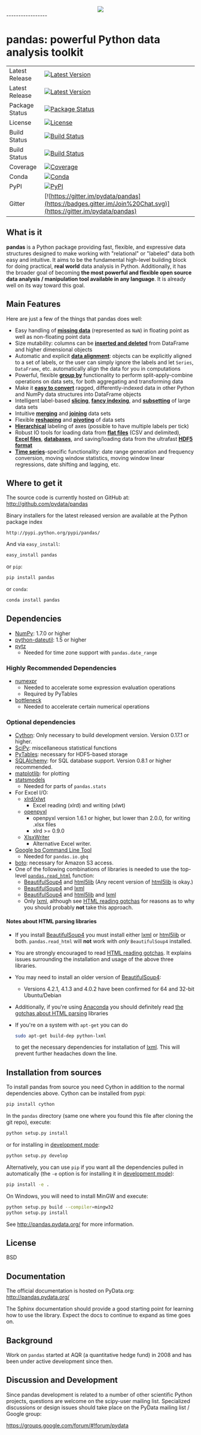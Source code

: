 <div align="center">
  <img src="http://pandas.pydata.org/_static/pandas_logo.png"><br>
</div>
-----------------

# pandas: powerful Python data analysis toolkit

| | |
------------ | -------------
Latest Release | [![Latest Version](https://img.shields.io/pypi/v/pandas.svg)](https://pypi.python.org/pypi/pandas/)
Latest Release | [![Latest Version](https://anaconda.org/pandas/pandas/badges/version.svg)](https://anaconda.org/pandas/pandas/)
Package Status | [![Package Status](https://img.shields.io/pypi/status/pandas.svg)](https://pypi.python.org/pypi/pandas/)
License | [![License](https://img.shields.io/pypi/l/pandas.svg)](https://pypi.python.org/pypi/pandas/)
Build Status | [![Build Status](https://travis-ci.org/pydata/pandas.svg?branch=master)](https://travis-ci.org/pydata/pandas)
Build Status | [![Build Status](https://ci.appveyor.com/api/projects/status/iblk29s98quexwxi/branch/master?svg=true)](https://ci.appveyor.com/project/jreback/pandas-465)
Coverage | [![Coverage](https://codecov.io/github/pydata/pandas/coverage.svg?branch=master)](https://codecov.io/github/pydata/pandas?branch=master)
Conda | [![Conda](http://pubbadges.s3-website-us-east-1.amazonaws.com/pkgs-downloads-pandas.png)](http://conda.anaconda.org/pandas)
PyPI | [![PyPI](https://img.shields.io/pypi/dm/pandas.svg)](https://pypi.python.org/pypi/pandas/)
Gitter | [![https://gitter.im/pydata/pandas](https://badges.gitter.im/Join%20Chat.svg)](https://gitter.im/pydata/pandas)

## What is it

**pandas** is a Python package providing fast, flexible, and expressive data
structures designed to make working with "relational" or "labeled" data both
easy and intuitive. It aims to be the fundamental high-level building block for
doing practical, **real world** data analysis in Python. Additionally, it has
the broader goal of becoming **the most powerful and flexible open source data
analysis / manipulation tool available in any language**. It is already well on
its way toward this goal.

## Main Features
Here are just a few of the things that pandas does well:

  - Easy handling of [**missing data**][missing-data] (represented as
    `NaN`) in floating point as well as non-floating point data
  - Size mutability: columns can be [**inserted and
    deleted**][insertion-deletion] from DataFrame and higher dimensional
    objects
  - Automatic and explicit [**data alignment**][alignment]: objects can
    be explicitly aligned to a set of labels, or the user can simply
    ignore the labels and let `Series`, `DataFrame`, etc. automatically
    align the data for you in computations
  - Powerful, flexible [**group by**][groupby] functionality to perform
    split-apply-combine operations on data sets, for both aggregating
    and transforming data
  - Make it [**easy to convert**][conversion] ragged,
    differently-indexed data in other Python and NumPy data structures
    into DataFrame objects
  - Intelligent label-based [**slicing**][slicing], [**fancy
    indexing**][fancy-indexing], and [**subsetting**][subsetting] of
    large data sets
  - Intuitive [**merging**][merging] and [**joining**][joining] data
    sets
  - Flexible [**reshaping**][reshape] and [**pivoting**][pivot-table] of
    data sets
  - [**Hierarchical**][mi] labeling of axes (possible to have multiple
    labels per tick)
  - Robust IO tools for loading data from [**flat files**][flat-files]
    (CSV and delimited), [**Excel files**][excel], [**databases**][db],
    and saving/loading data from the ultrafast [**HDF5 format**][hdfstore]
  - [**Time series**][timeseries]-specific functionality: date range
    generation and frequency conversion, moving window statistics,
    moving window linear regressions, date shifting and lagging, etc.


   [missing-data]: http://pandas.pydata.org/pandas-docs/stable/missing_data.html#working-with-missing-data
   [insertion-deletion]: http://pandas.pydata.org/pandas-docs/stable/dsintro.html#column-selection-addition-deletion
   [alignment]: http://pandas.pydata.org/pandas-docs/stable/dsintro.html?highlight=alignment#intro-to-data-structures
   [groupby]: http://pandas.pydata.org/pandas-docs/stable/groupby.html#group-by-split-apply-combine
   [conversion]: http://pandas.pydata.org/pandas-docs/stable/dsintro.html#dataframe
   [slicing]: http://pandas.pydata.org/pandas-docs/stable/indexing.html#slicing-ranges
   [fancy-indexing]: http://pandas.pydata.org/pandas-docs/stable/indexing.html#advanced-indexing-with-ix
   [subsetting]: http://pandas.pydata.org/pandas-docs/stable/indexing.html#boolean-indexing
   [merging]: http://pandas.pydata.org/pandas-docs/stable/merging.html#database-style-dataframe-joining-merging
   [joining]: http://pandas.pydata.org/pandas-docs/stable/merging.html#joining-on-index
   [reshape]: http://pandas.pydata.org/pandas-docs/stable/reshaping.html#reshaping-and-pivot-tables
   [pivot-table]: http://pandas.pydata.org/pandas-docs/stable/reshaping.html#pivot-tables-and-cross-tabulations
   [mi]: http://pandas.pydata.org/pandas-docs/stable/indexing.html#hierarchical-indexing-multiindex
   [flat-files]: http://pandas.pydata.org/pandas-docs/stable/io.html#csv-text-files
   [excel]: http://pandas.pydata.org/pandas-docs/stable/io.html#excel-files
   [db]: http://pandas.pydata.org/pandas-docs/stable/io.html#sql-queries
   [hdfstore]: http://pandas.pydata.org/pandas-docs/stable/io.html#hdf5-pytables
   [timeseries]: http://pandas.pydata.org/pandas-docs/stable/timeseries.html#time-series-date-functionality

## Where to get it
The source code is currently hosted on GitHub at:
http://github.com/pydata/pandas

Binary installers for the latest released version are available at the Python
package index

    http://pypi.python.org/pypi/pandas/

And via `easy_install`:

```sh
easy_install pandas
```

or  `pip`:

```sh
pip install pandas
```

or  `conda`:

```sh
conda install pandas
```

## Dependencies
- [NumPy](http://www.numpy.org): 1.7.0 or higher
- [python-dateutil](http://labix.org/python-dateutil): 1.5 or higher
- [pytz](http://pytz.sourceforge.net)
    - Needed for time zone support with ``pandas.date_range``

### Highly Recommended Dependencies
- [numexpr](https://github.com/pydata/numexpr)
   - Needed to accelerate some expression evaluation operations
   - Required by PyTables
- [bottleneck](http://berkeleyanalytics.com/bottleneck)
   - Needed to accelerate certain numerical operations

### Optional dependencies
- [Cython](http://www.cython.org): Only necessary to build development version. Version 0.17.1 or higher.
- [SciPy](http://www.scipy.org): miscellaneous statistical functions
- [PyTables](http://www.pytables.org): necessary for HDF5-based storage
- [SQLAlchemy](http://www.sqlalchemy.org): for SQL database support. Version 0.8.1 or higher recommended.
- [matplotlib](http://matplotlib.sourceforge.net/): for plotting
- [statsmodels](http://statsmodels.sourceforge.net/)
   - Needed for parts of `pandas.stats`
- For Excel I/O:
  - [xlrd/xlwt](http://www.python-excel.org/)
     - Excel reading (xlrd) and writing (xlwt)
  - [openpyxl](http://packages.python.org/openpyxl/)
     - openpyxl version 1.6.1 or higher, but lower than 2.0.0, for
       writing .xlsx files
     - xlrd >= 0.9.0
  - [XlsxWriter](https://pypi.python.org/pypi/XlsxWriter)
     - Alternative Excel writer.
- [Google bq Command Line Tool](https://cloud.google.com/bigquery/bq-command-line-tool)
  - Needed for `pandas.io.gbq`
- [boto](https://pypi.python.org/pypi/boto): necessary for Amazon S3 access.
- One of the following combinations of libraries is needed to use the
  top-level [`pandas.read_html`][read-html-docs] function:
  - [BeautifulSoup4][BeautifulSoup4] and [html5lib][html5lib] (Any
    recent version of [html5lib][html5lib] is okay.)
  - [BeautifulSoup4][BeautifulSoup4] and [lxml][lxml]
  - [BeautifulSoup4][BeautifulSoup4] and [html5lib][html5lib] and [lxml][lxml]
  - Only [lxml][lxml], although see [HTML reading gotchas][html-gotchas]
    for reasons as to why you should probably **not** take this approach.

#### Notes about HTML parsing libraries
- If you install [BeautifulSoup4][BeautifulSoup4] you must install
  either [lxml][lxml] or [html5lib][html5lib] or both.
  `pandas.read_html` will **not** work with *only* `BeautifulSoup4`
  installed.
- You are strongly encouraged to read [HTML reading
  gotchas][html-gotchas]. It explains issues surrounding the
  installation and usage of the above three libraries.
- You may need to install an older version of
  [BeautifulSoup4][BeautifulSoup4]:
    - Versions 4.2.1, 4.1.3 and 4.0.2 have been confirmed for 64 and
      32-bit Ubuntu/Debian
- Additionally, if you're using [Anaconda][Anaconda] you should
  definitely read [the gotchas about HTML parsing][html-gotchas]
  libraries
- If you're on a system with `apt-get` you can do

  ```sh
  sudo apt-get build-dep python-lxml
  ```

  to get the necessary dependencies for installation of [lxml][lxml].
  This will prevent further headaches down the line.

   [html5lib]: https://github.com/html5lib/html5lib-python "html5lib"
   [BeautifulSoup4]: http://www.crummy.com/software/BeautifulSoup "BeautifulSoup4"
   [lxml]: http://lxml.de
   [Anaconda]: https://store.continuum.io/cshop/anaconda
   [NumPy]: http://numpy.scipy.org/
   [html-gotchas]: http://pandas.pydata.org/pandas-docs/stable/gotchas.html#html-table-parsing
   [read-html-docs]: http://pandas.pydata.org/pandas-docs/stable/generated/pandas.io.html.read_html.html#pandas.io.html.read_html

## Installation from sources
To install pandas from source you need Cython in addition to the normal
dependencies above. Cython can be installed from pypi:

```sh
pip install cython
```

In the `pandas` directory (same one where you found this file after
cloning the git repo), execute:

```sh
python setup.py install
```

or for installing in [development mode](https://pip.pypa.io/en/latest/reference/pip_install.html#editable-installs):

```sh
python setup.py develop
```

Alternatively, you can use `pip` if you want all the dependencies pulled
in automatically (the `-e` option is for installing it in [development
mode](https://pip.pypa.io/en/latest/reference/pip_install.html#editable-installs)):

```sh
pip install -e .
```

On Windows, you will need to install MinGW and execute:

```sh
python setup.py build --compiler=mingw32
python setup.py install
```

See http://pandas.pydata.org/ for more information.

## License
BSD

## Documentation
The official documentation is hosted on PyData.org: http://pandas.pydata.org/

The Sphinx documentation should provide a good starting point for learning how
to use the library. Expect the docs to continue to expand as time goes on.

## Background
Work on ``pandas`` started at AQR (a quantitative hedge fund) in 2008 and
has been under active development since then.

## Discussion and Development
Since pandas development is related to a number of other scientific
Python projects, questions are welcome on the scipy-user mailing
list. Specialized discussions or design issues should take place on
the PyData mailing list / Google group:

https://groups.google.com/forum/#!forum/pydata
